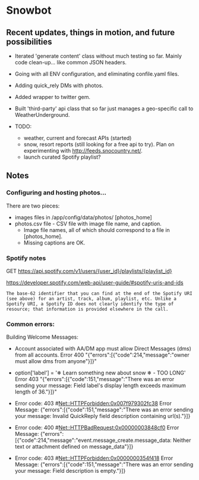 # Snowbot

## Recent updates, things in motion, and future possibilities

* Iterated 'generate content' class without much testing so far. Mainly code clean-up... like common JSON headers. 
* Going with all ENV configuration, and eliminating confile.yaml files. 
* Adding quick_rely DMs with photos.
* Added wrapper to twitter gem.
* Built 'third-party' api class that so far just manages a geo-specific call to WeatherUnderground.

* TODO:
  * weather, current and forecast APIs (started)
  * snow, resort reports (still looking for a free api to try). Plan on experimenting with http://feeds.snocountry.net/.
  * launch curated Spotify playlist?
  
 ## Notes
  
 ### Configuring and hosting photos...
 
 There are two pieces: 
 * images files in /app/config/data/photos/ [photos_home]
 * photos.csv file - CSV file with image file name, and caption.
   * Image file names, all of which should correspond to a file in [photos_home].
   * Missing captions are OK.
  
  
 ### Spotify notes
 GET https://api.spotify.com/v1/users/{user_id}/playlists/{playlist_id}
 
 https://developer.spotify.com/web-api/user-guide/#spotify-uris-and-ids
 ```
 The base-62 identifier that you can find at the end of the Spotify URI (see above) for an artist, track, album, playlist, etc. Unlike a Spotify URI, a Spotify ID does not clearly identify the type of resource; that information is provided elsewhere in the call.
 ```
 
 ### Common errors:
 
 Building Welcome Messages: 
 
 * Account associated with AA/DM app must allow Direct Messages (dms) from all accounts. 
 Error 400 
 "{"errors":[{"code":214,"message":"owner must allow dms from anyone"}]}"
  
 * option['label'] = '❄ Learn something new about snow ❄ - TOO LONG'
  Error 403
 "{"errors":[{"code":151,"message":"There was an error sending your message: Field label's display length exceeds maximum length of 36."}]}"
 
 * Error code: 403 #<Net::HTTPForbidden:0x007f979302fc38>
Error Message: {"errors":[{"code":151,"message":"There was an error sending your message: Invalid QuickReply field description containing url(s)."}]}

* Error code: 400 #<Net::HTTPBadRequest:0x00000003848cf0> 
Error Message: {"errors":[{"code":214,"message":"event.message_create.message_data: Neither text or attachment defined on message_data"}]}  

* Error code: 403 #<Net::HTTPForbidden:0x0000000354f418> 
Error Message: {"errors":[{"code":151,"message":"There was an error sending your message: Field description is empty."}]} 


